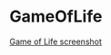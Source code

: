 # GameOfLife

[Game of Life screenshot](https://github.com/sdevRay/GameOfLife/blob/master/GameOfLife/Media/screenshot.png)
